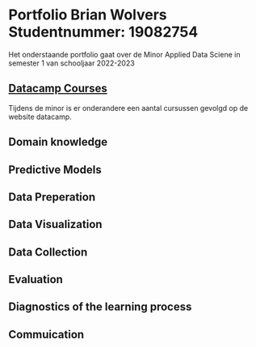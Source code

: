# Portfolio Brian Wolvers Studentnummer: 19082754
Het onderstaande portfolio gaat over de Minor Applied Data Sciene in semester 1 van schooljaar 2022-2023
## [Datacamp Courses](https://github.com/BrianWolvers/ADS/blob/main/Datacamp_Courses.md)
Tijdens de minor is er onderandere een aantal cursussen gevolgd op de website datacamp.
## Domain knowledge

## Predictive Models

## Data Preperation

## Data Visualization

## Data Collection

## Evaluation

## Diagnostics of the learning process

## Commuication

